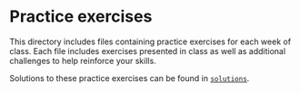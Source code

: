 # Practice exercises

This directory includes files containing practice exercises for each week of class.
Each file includes exercises presented in class as well as additional
challenges to help reinforce your skills.

Solutions to these practice exercises can be found in [`solutions`](../solutions/).

